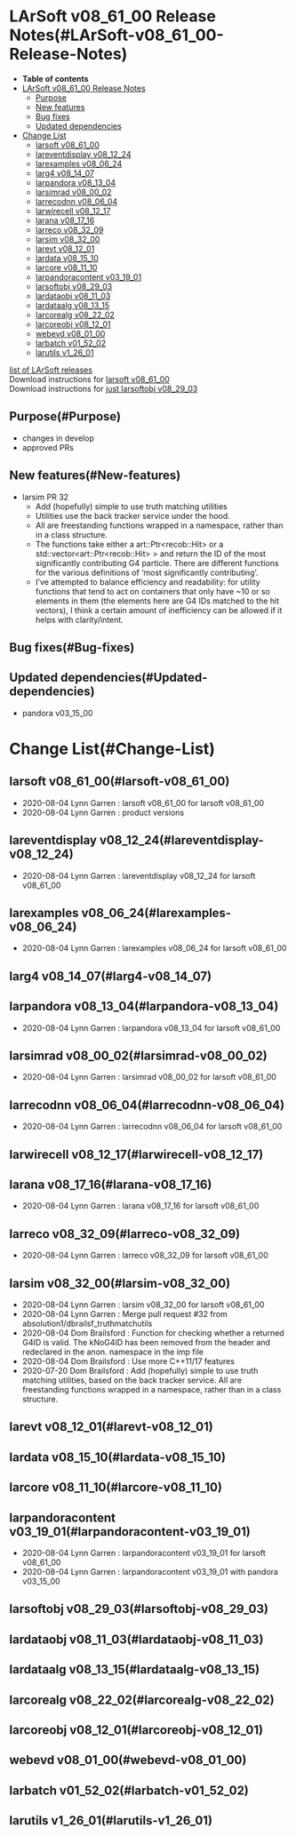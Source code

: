 LArSoft v08\_61\_00 Release Notes(#LArSoft-v08_61_00-Release-Notes)
======================================================================

-   **Table of contents**
-   [LArSoft v08\_61\_00 Release Notes](#LArSoft-v08_61_00-Release-Notes)
    -   [Purpose](#Purpose)
    -   [New features](#New-features)
    -   [Bug fixes](#Bug-fixes)
    -   [Updated dependencies](#Updated-dependencies)
-   [Change List](#Change-List)
    -   [larsoft v08\_61\_00](#larsoft-v08_61_00)
    -   [lareventdisplay v08\_12\_24](#lareventdisplay-v08_12_24)
    -   [larexamples v08\_06\_24](#larexamples-v08_06_24)
    -   [larg4 v08\_14\_07](#larg4-v08_14_07)
    -   [larpandora v08\_13\_04](#larpandora-v08_13_04)
    -   [larsimrad v08\_00\_02](#larsimrad-v08_00_02)
    -   [larrecodnn v08\_06\_04](#larrecodnn-v08_06_04)
    -   [larwirecell v08\_12\_17](#larwirecell-v08_12_17)
    -   [larana v08\_17\_16](#larana-v08_17_16)
    -   [larreco v08\_32\_09](#larreco-v08_32_09)
    -   [larsim v08\_32\_00](#larsim-v08_32_00)
    -   [larevt v08\_12\_01](#larevt-v08_12_01)
    -   [lardata v08\_15\_10](#lardata-v08_15_10)
    -   [larcore v08\_11\_10](#larcore-v08_11_10)
    -   [larpandoracontent v03\_19\_01](#larpandoracontent-v03_19_01)
    -   [larsoftobj v08\_29\_03](#larsoftobj-v08_29_03)
    -   [lardataobj v08\_11\_03](#lardataobj-v08_11_03)
    -   [lardataalg v08\_13\_15](#lardataalg-v08_13_15)
    -   [larcorealg v08\_22\_02](#larcorealg-v08_22_02)
    -   [larcoreobj v08\_12\_01](#larcoreobj-v08_12_01)
    -   [webevd v08\_01\_00](#webevd-v08_01_00)
    -   [larbatch v01\_52\_02](#larbatch-v01_52_02)
    -   [larutils v1\_26\_01](#larutils-v1_26_01)

[list of LArSoft releases](LArSoft_release_list)\
Download instructions for [larsoft v08\_61\_00](http://scisoft.fnal.gov/scisoft/bundles/larsoft/v08_61_00/larsoft-v08_61_00.html)\
Download instructions for [just larsoftobj v08\_29\_03](http://scisoft.fnal.gov/scisoft/bundles/larsoftobj/v08_29_03/larsoftobj-v08_29_03.html)

Purpose(#Purpose)
--------------------

-   changes in develop
-   approved PRs

New features(#New-features)
------------------------------

-   larsim PR 32
    -   Add (hopefully) simple to use truth matching utilities
    -   Utilities use the back tracker service under the hood.
    -   All are freestanding functions wrapped in a namespace, rather than in a class structure.
    -   The functions take either a art::Ptr\<recob::Hit\> or a std::vector\<art::Ptr\<recob::Hit\> \> and return the ID of the most significantly contributing G4 particle. There are different functions for the various definitions of ‘most significantly contributing’.
    -   I’ve attempted to balance efficiency and readability: for utility functions that tend to act on containers that only have \~10 or so elements in them (the elements here are G4 IDs matched to the hit vectors), I think a certain amount of inefficiency can be allowed if it helps with clarity/intent.

Bug fixes(#Bug-fixes)
------------------------

Updated dependencies(#Updated-dependencies)
----------------------------------------------

-   pandora v03\_15\_00

Change List(#Change-List)
============================

larsoft v08\_61\_00(#larsoft-v08_61_00)
------------------------------------------

-   2020-08-04 Lynn Garren : larsoft v08\_61\_00 for larsoft v08\_61\_00
-   2020-08-04 Lynn Garren : product versions

lareventdisplay v08\_12\_24(#lareventdisplay-v08_12_24)
----------------------------------------------------------

-   2020-08-04 Lynn Garren : lareventdisplay v08\_12\_24 for larsoft v08\_61\_00

larexamples v08\_06\_24(#larexamples-v08_06_24)
--------------------------------------------------

-   2020-08-04 Lynn Garren : larexamples v08\_06\_24 for larsoft v08\_61\_00

larg4 v08\_14\_07(#larg4-v08_14_07)
--------------------------------------

larpandora v08\_13\_04(#larpandora-v08_13_04)
------------------------------------------------

-   2020-08-04 Lynn Garren : larpandora v08\_13\_04 for larsoft v08\_61\_00

larsimrad v08\_00\_02(#larsimrad-v08_00_02)
----------------------------------------------

-   2020-08-04 Lynn Garren : larsimrad v08\_00\_02 for larsoft v08\_61\_00

larrecodnn v08\_06\_04(#larrecodnn-v08_06_04)
------------------------------------------------

-   2020-08-04 Lynn Garren : larrecodnn v08\_06\_04 for larsoft v08\_61\_00

larwirecell v08\_12\_17(#larwirecell-v08_12_17)
--------------------------------------------------

larana v08\_17\_16(#larana-v08_17_16)
----------------------------------------

-   2020-08-04 Lynn Garren : larana v08\_17\_16 for larsoft v08\_61\_00

larreco v08\_32\_09(#larreco-v08_32_09)
------------------------------------------

-   2020-08-04 Lynn Garren : larreco v08\_32\_09 for larsoft v08\_61\_00

larsim v08\_32\_00(#larsim-v08_32_00)
----------------------------------------

-   2020-08-04 Lynn Garren : larsim v08\_32\_00 for larsoft v08\_61\_00
-   2020-08-04 Lynn Garren : Merge pull request \#32 from absolution1/dbrailsf\_truthmatchutils
-   2020-08-04 Dom Brailsford : Function for checking whether a returned G4ID is valid. The kNoG4ID has been removed from the header and redeclared in the anon. namespace in the imp file
-   2020-08-04 Dom Brailsford : Use more C++11/17 features
-   2020-07-20 Dom Brailsford : Add (hopefully) simple to use truth matching utilities, based on the back tracker service. All are freestanding functions wrapped in a namespace, rather than in a class structure.

larevt v08\_12\_01(#larevt-v08_12_01)
----------------------------------------

lardata v08\_15\_10(#lardata-v08_15_10)
------------------------------------------

larcore v08\_11\_10(#larcore-v08_11_10)
------------------------------------------

larpandoracontent v03\_19\_01(#larpandoracontent-v03_19_01)
--------------------------------------------------------------

-   2020-08-04 Lynn Garren : larpandoracontent v03\_19\_01 for larsoft v08\_61\_00
-   2020-08-04 Lynn Garren : larpandoracontent v03\_19\_01 with pandora v03\_15\_00

larsoftobj v08\_29\_03(#larsoftobj-v08_29_03)
------------------------------------------------

lardataobj v08\_11\_03(#lardataobj-v08_11_03)
------------------------------------------------

lardataalg v08\_13\_15(#lardataalg-v08_13_15)
------------------------------------------------

larcorealg v08\_22\_02(#larcorealg-v08_22_02)
------------------------------------------------

larcoreobj v08\_12\_01(#larcoreobj-v08_12_01)
------------------------------------------------

webevd v08\_01\_00(#webevd-v08_01_00)
----------------------------------------

larbatch v01\_52\_02(#larbatch-v01_52_02)
--------------------------------------------

larutils v1\_26\_01(#larutils-v1_26_01)
------------------------------------------
